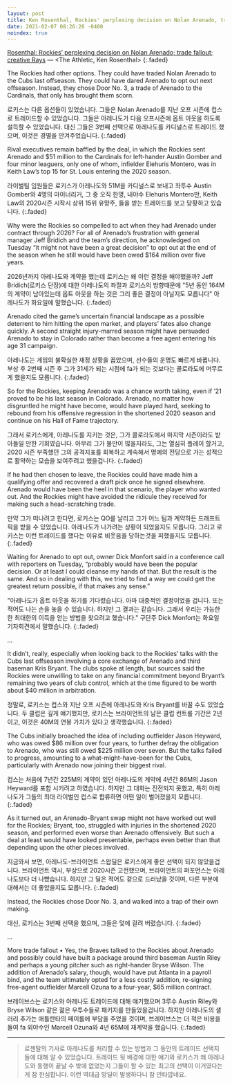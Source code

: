 ```yaml
---
layout: post
title: Ken Rosenthal, Rockies' perplexing decision on Nolan Arenado, trade fallout
date: 2021-02-07 08:26:28 -0400
noindex: true
---
```


[Rosenthal: Rockies’ perplexing decision on Nolan Arenado; trade fallout; creative Rays](https://theathletic.com/2371326/2021/02/06/rosenthal-nolan-arenado-trade-talk/) &mdash; <The Athletic, Ken Rosenthal>
{:.faded}

The Rockies had other options. They could have traded Nolan Arenado to the Cubs last offseason. They could have dared Arenado to opt out next offseason. Instead, they chose Door No. 3, a trade of Arenado to the Cardinals, that only has brought them scorn.

로키스는 다른 옵션들이 있었습니다. 그들은 Nolan Arenado를 지난 오프 시즌에 컵스로 트레이드할 수 있었습니다. 그들은 아레나도가 다음 오프시즌에 옵트 아웃을 하도록 설득할 수 있었습니다. 대신 그들은 3번째 선택으로 아레나도를 카디널스로 트레이드 했으며, 이것은 경멸을 안겨주었습니다.
{:.faded}

Rival executives remain baffled by the deal, in which the Rockies sent Arenado and $51 million to the Cardinals for left-hander Austin Gomber and four minor leaguers, only one of whom, infielder Elehuris Montero, was in Keith Law’s top 15 for St. Louis entering the 2020 season.

라이벌팀 임원들은 로키스가 아레나도와 51M을 카디널스로 보내고 좌투수 Austin Gomber와 4명의 마이너리거, 그 중 오직 한명, 내야수 Elehuris Montero만, Keith Law의 2020시즌 시작시 상위 15위 유망주, 들을 받는 트레이드를 보고 당황하고 있습니다.
{:.faded}

Why were the Rockies so compelled to act when they had Arenado under contract through 2026? For all of Arenado’s frustration with general manager Jeff Bridich and the team’s direction, he acknowledged on Tuesday “it might not have been a great decision” to opt out at the end of the season when he still would have been owed $164 million over five years.

2026년까지 아레나도와 계약을 했는데 로키스는 왜 이런 결정을 해야했을까? Jeff Bridich(로키스 단장)에 대한 아레나도의 좌절과 로키스의 방향때문에 "5년 동안 164M의 계약이 남아있는데 옵트 아웃을 하는 것은 그리 좋은 결정이 아닐지도 모릅니다" 아레나도가 화요일에 말했습니다.
{:.faded}

Arenado cited the game’s uncertain financial landscape as a possible deterrent to him hitting the open market, and players’ fates also change quickly. A second straight injury-marred season might have persuaded Arenado to stay in Colorado rather than become a free agent entering his age 31 campaign.

아레나도는 게임의 불확실한 재정 상황을 꼽았으며, 선수들의 운명도 빠르게 바뀝니다. 부상 후 2번째 시즌 후 그가 31세가 되는 시점에 fa가 되는 것보다는 콜로라도에 머무르게 했을지도 모릅니다.
{:.faded}

So for the Rockies, keeping Arenado was a chance worth taking, even if ’21 proved to be his last season in Colorado. Arenado, no matter how disgruntled he might have become, would have played hard, seeking to rebound from his offensive regression in the shortened 2020 season and continue on his Hall of Fame trajectory.

그래서 로키스에게, 아레나도를 지키는 것은, 그가 콜로라도에서 마지막 시즌이라도 받아들일 만한 기회였습니다. 아무리 그가 불만이 많을지라도, 그는 열심히 플레이 할거고, 2020 시즌 부족했던 그의 공격지표를 회복하고 계속해서 명예의 전당으로 가는 성적으로 활약하는 모습을 보여주려고 했을겁니다.
{:.faded}

If he had then chosen to leave, the Rockies could have made him a qualifying offer and recovered a draft pick once he signed elsewhere. Arenado would have been the heel in that scenario, the player who wanted out. And the Rockies might have avoided the ridicule they received for making such a head-scratching trade.

만약 그가 떠나려고 한다면, 로키스는 QO를 날리고 그가 어느 팀과 계약하든 드래프트 픽을 받을 수 있었습니다. 아레나도가 나가려는 상황이 되었을지도 모릅니다. 그리고 로키스는 이런 트레이드를 했다는 이유로 비웃음을 당하는것을 피했을지도 모릅니다.
{:.faded}

Waiting for Arenado to opt out, owner Dick Monfort said in a conference call with reporters on Tuesday, “probably would have been the popular decision. Or at least I could cleanse my hands of that. But the result is the same. And so in dealing with this, we tried to find a way we could get the greatest return possible, if that makes any sense.”

"아레나도가 옵트 아웃을 하기를 기다렸습니다. 아마 대중적인 결정이었을 겁니다. 또는 적어도 나는 손을 놓을 수 있습니다. 하지만 그 결과는 같습니다. 그래서 우리는 가능한 한 최대한의 이득을 얻는 방법을 찾으려고 했습니다." 구단주 Dick Monfort는 화요일 기자회견에서 말했습니다.
{:.faded}

...

It didn’t, really, especially when looking back to the Rockies’ talks with the Cubs last offseason involving a core exchange of Arenado and third baseman Kris Bryant. The clubs spoke at length, but sources said the Rockies were unwilling to take on any financial commitment beyond Bryant’s remaining two years of club control, which at the time figured to be worth about $40 million in arbitration.

정말로, 로키스는 컵스와 지난 오프 시즌에 아레나도와 Kris Bryant를 바꿀 수도 있었습니다. 두 클럽은 깊게 얘기했지만, 로키스는 브라이언트의 남은 클럽 컨트롤 기간은 2년이고, 이것은 40M의 연봉 가치가 있다고 생각했습니다.
{:.faded}

The Cubs initially broached the idea of including outfielder Jason Heyward, who was owed $86 million over four years, to further defray the obligation to Arenado, who was still owed $225 million over seven. But the talks failed to progress, amounting to a what-might-have-been for the Cubs, particularly with Arenado now joining their biggest rival.

컵스는 처음에 7년간 225M의 계약이 있던 아레나도의 계약에 4년간 86M의 Jason Heyward를 포함 시키려고 하였습니다. 하지만 그 대화는 진전되지 못했고, 특히 아레나도가 그들의 최대 라이벌인 컵스로 합류하면 어떤 일이 벌어졌을지 모릅니다.
{:.faded}

As it turned out, an Arenado-Bryant swap might not have worked out well for the Rockies; Bryant, too, struggled with injuries in the shortened 2020 season, and performed even worse than Arenado offensively. But such a deal at least would have looked presentable, perhaps even better than that depending upon the other pieces involved.

지금와서 보면, 아레나도-브라이언트 스왑딜은 로키스에게 좋은 선택이 되지 않았을겁니다. 브라이언트 역시, 부상으로 2020시즌 고전했으며, 브라이언트의 퍼포먼스는 아레나도보다 더 나빴습니다. 하지만 그 딜은 적어도 겉으로 드러났을 것이며, 다른 부분에 대해서는 더 좋았을지도 모릅니다.
{:.faded}

Instead, the Rockies chose Door No. 3, and walked into a trap of their own making.

대신, 로키스는 3번째 선택을 했으며, 그들은 덫에 걸려 버렸습니다.
{:.faded}

...

More trade fallout
• Yes, the Braves talked to the Rockies about Arenado and possibly could have built a package around third baseman Austin Riley and perhaps a young pitcher such as right-hander Bryse Wilson. The addition of Arenado’s salary, though, would have put Atlanta in a payroll bind, and the team ultimately opted for a less costly addition, re-signing free-agent outfielder Marcell Ozuna to a four-year, $65 million contract.

브레이브스는 로키스와 아레나도 트레이드에 대해 얘기했으며 3루수 Austin Riley와 Bryse Wilson 같은 젊은 우투수들로 패키지를 만들었을겁니다. 하지만 아레나도의 샐러리 추가는 애틀란타의 페이롤에 부담을 주었을 것이며, 브레이브스는 더 적은 비용을 들여 fa 외야수인 Marcell Ozuna와 4년 65M에 재계약을 했습니다.
{:.faded}

---

> 로젠탈의 기사로 아레나도를 처리할 수 있는 방법과 그 동안의 트레이드 선택지들에 대해 알 수 있었습니다. 트레이드 뒷 배경에 대한 얘기와 로키스가 왜 아레나도와 동행이 끝날 수 밖에 없었는지 그들이 할 수 있는 최고의 선택이 이거였다는게 참 한심합니다. 이런 역대급 망딜이 발생하다니 참 안타깝네요.
